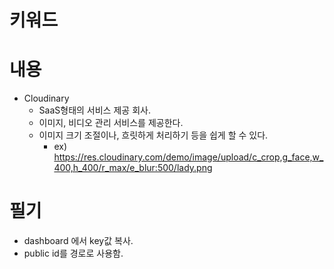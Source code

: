 # 키워드

# 내용

- Cloudinary
  - SaaS형태의 서비스 제공 회사.
  - 이미지, 비디오 관리 서비스를 제공한다.
  - 이미지 크기 조절이나, 흐릿하게 처리하기 등을 쉽게 할 수 있다.
    - ex) https://res.cloudinary.com/demo/image/upload/c_crop,g_face,w_400,h_400/r_max/e_blur:500/lady.png

# 필기

- dashboard 에서 key값 복사.
- public id를 경로로 사용함.
